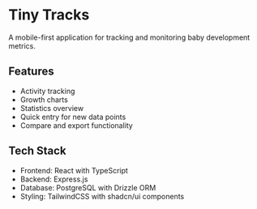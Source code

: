 # Tiny Tracks

A mobile-first application for tracking and monitoring baby development metrics.

## Features

- Activity tracking
- Growth charts
- Statistics overview
- Quick entry for new data points
- Compare and export functionality

## Tech Stack

- Frontend: React with TypeScript
- Backend: Express.js
- Database: PostgreSQL with Drizzle ORM
- Styling: TailwindCSS with shadcn/ui components
